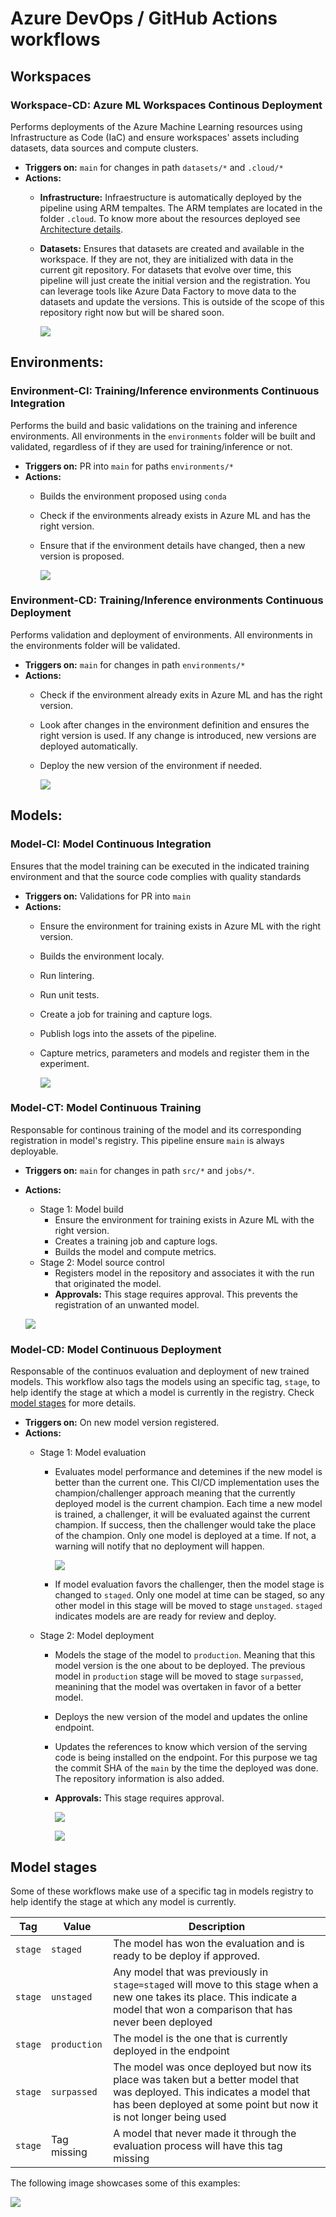 # Azure DevOps / GitHub Actions workflows

## Workspaces

### Workspace-CD: Azure ML Workspaces Continous Deployment

Performs deployments of the Azure Machine Learning resources using Infrastructure as Code (IaC) and ensure workspaces' assets including datasets, data sources and compute clusters.

- **Triggers on:** `main` for changes in path `datasets/*` and `.cloud/*`
- **Actions:**
    - **Infrastructure:** Infraestructure is automatically deployed by the pipeline using ARM tempaltes. The ARM templates are located in the folder `.cloud`. To know more about the resources deployed see [Architecture details](docs/architecture.md).
    - **Datasets:** Ensures that datasets are created and available in the workspace. If they are not, they are initialized with data in the current git repository. For datasets that evolve over time, this pipeline will just create the initial version and the registration. You can leverage tools like Azure Data Factory to move data to the datasets and update the versions. This is outside of the scope of this repository right now but will be shared soon.

        ![](assets/github-workspace-cd.png)


## Environments:

### Environment-CI: Training/Inference environments Continuous Integration

Performs the build and basic validations on the training and inference environments. All environments in the `environments` folder will be built and validated, regardless of if they are used for training/inference or not.

- **Triggers on:** PR into `main` for paths `environments/*`
- **Actions:**
    - Builds the environment proposed using `conda`
    - Check if the environments already exists in Azure ML and has the right version.
    - Ensure that if the environment details have changed, then a new version is proposed.

        ![](assets/github-environment-ci.png)

### Environment-CD: Training/Inference environments Continuous Deployment

Performs validation and deployment of environments. All environments in the environments folder will be validated.

- **Triggers on:** `main` for changes in path `environments/*`
- **Actions:**
    - Check if the environment already exits in Azure ML and has the right version.
    - Look after changes in the environment definition and ensures the right version is used. If any change is introduced, new versions are deployed automatically.
    - Deploy the new version of the environment if needed.

        ![](assets/github-environment-cd.png)

## Models:

### Model-CI: Model Continuous Integration

Ensures that the model training can be executed in the indicated training environment and that the source code complies with quality standards

- **Triggers on:** Validations for PR into `main`
- **Actions:**
    - Ensure the environment for training exists in Azure ML with the right version.
    - Builds the environment localy.
    - Run lintering.
    - Run unit tests.
    - Create a job for training and capture logs.
    - Publish logs into the assets of the pipeline.
    - Capture metrics, parameters and models and register them in the experiment.

        ![](assets/github-model-ci.png)

### Model-CT: Model Continuous Training

Responsable for continous training of the model and its corresponding registration in model's registry. This pipeline ensure `main` is always deployable. 

- **Triggers on:** `main` for changes in path `src/*` and `jobs/*`.
- **Actions:**
    - Stage 1: Model build
        - Ensure the environment for training exists in Azure ML with the right version.
        - Creates a training job and capture logs.
        - Builds the model and compute metrics.
    - Stage 2: Model source control
        - Registers model in the repository and associates it with the run that originated the model.
        - **Approvals:** This stage requires approval. This prevents the registration of an unwanted model.

    ![](assets/model-ci-ct.png)

### Model-CD: Model Continuous Deployment

Responsable of the continuos evaluation and deployment of new trained models. This workflow also tags the models using an specific tag, `stage`, to help identify the stage at which a model is currently in the registry. Check [model stages](#model-stages) for more details.

- **Triggers on:** On new model version registered.
- **Actions:**
    - Stage 1: Model evaluation
        - Evaluates model performance and detemines if the new model is better than the current one. This CI/CD implementation uses the champion/challenger approach meaning that the currently deployed model is the current champion. Each time a new model is trained, a challenger, it will be evaluated against the current champion. If success, then the challenger would take the place of the champion. Only one model is deployed at a time. If not, a warning will notify that no deployment will happen.

            ![](assets/github-model-cd-eval.png)

        - If model evaluation favors the challenger, then the model stage is changed to `staged`. Only one model at time can be staged, so any other model in this stage will be moved to stage `unstaged`. `staged` indicates models are are ready for review and deploy.

    - Stage 2: Model deployment
        - Models the stage of the model to `production`. Meaning that this model version is the one about to be deployed. The previous model in `production` stage will be moved to stage `surpassed`, meanining that the model was overtaken in favor of a better model.
        - Deploys the new version of the model and updates the online endpoint.
        - Updates the references to know which version of the serving code is being installed on the endpoint. For this purpose we tag the commit SHA of the `main` by the time the deployed was done. The repository information is also added.
        - **Approvals:** This stage requires approval.

            ![](assets/deployment-ci-cd.png)

            ![](assets/deployment-tags.png)

## Model stages

Some of these workflows make use of a specific tag in models registry to help identify the stage at which any model is currently.

| Tag       | Value        | Description                                                             |
|-----------|--------------|-------------------------------------------------------------------------|
| `stage`   | `staged`     | The model has won the evaluation and is ready to be deploy if approved. |
| `stage`   | `unstaged`   | Any model that was previously in `stage=staged` will move to this stage when a new one takes its place. This indicate a model that won a comparison that has never been deployed |
| `stage`   | `production` | The model is the one that is currently deployed in the endpoint         |
| `stage`   | `surpassed`  | The model was once deployed but now its place was taken but a better model that was deployed. This indicates a model that has been deployed at some point but now it is not longer being used |
| `stage`   | Tag missing  | A model that never made it through the evaluation process will have this tag missing |

The following image showcases some of this examples:

![](assets/model-registry-tags.png)
